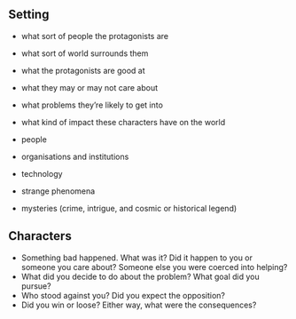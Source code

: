 ## Setting

- what sort of people the protagonists are 
- what sort of world surrounds them

- what the protagonists are good at
- what they may or may not care about
- what problems they’re likely to get into
- what kind of impact these characters have on the world

- people
- organisations and institutions
- technology
- strange phenomena
- mysteries (crime, intrigue, and cosmic or historical legend)

## Characters

- Something bad happened. What was it? Did it happen to you or someone you care about? Someone else you were coerced into helping?
- What did you decide to do about the problem? What goal did you pursue?
- Who stood against you? Did you expect the opposition?
- Did you win or loose? Either way, what were the consequences?
